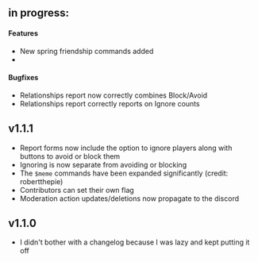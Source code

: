 ## in progress:

#### Features

- New spring friendship commands added
- 

#### Bugfixes

- Relationships report now correctly combines Block/Avoid
- Relationships report correctly reports on Ignore counts

## v1.1.1

* Report forms now include the option to ignore players along with buttons to avoid or block them
* Ignoring is now separate from avoiding or blocking
* The `$meme` commands have been expanded significantly (credit: robertthepie)
* Contributors can set their own flag
* Moderation action updates/deletions now propagate to the discord

## v1.1.0

- I didn't bother with a changelog because I was lazy and kept putting it off
